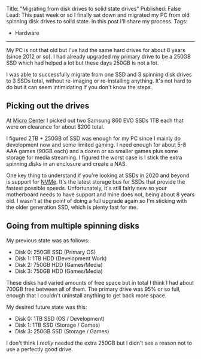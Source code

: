 Title: "Migrating from disk drives to solid state drives"
Published: False
Lead: This past week or so I finally sat down and migrated my PC from old spinning disk drives to solid state. In this post I'll share my process.
Tags:
- Hardware
---

My PC is not that old but I've had the same hard drives for about 8 years (since 2012 or so). I had already upgraded my primary drive to be a 250GB SSD which had helped a lot but these days 250GB is not a lot.

I was able to successfully migrate from one SSD and 3 spinning disk drives to 3 SSDs total, without re-imaging or re-installing anything. It's not hard to do but it can seem intimidating if you don't know the steps.

## Picking out the drives

At [Micro Center](https://microcenter.com) I picked out two Samsung 860 EVO SSDs 1TB each that were on clearance for about $200 total.

I figured 2TB + 250GB of SSD was enough for my PC since I mainly do development now and some limited gaming. I need enough for about 5-8 AAA games (90GB each) and a dozen or so smaller games plus some storage for media streaming. I figured the worst case is I stick the extra spinning disks in an enclosure and create a NAS.

One key thing to understand if you're looking at SSDs in 2020 and beyond is support for [NVMe](https://www.pcworld.com/article/2899351/everything-you-need-to-know-about-nvme.html). It's the latest storage bus for SSDs that provide the fastest possible speeds. Unfortunately, it's still fairly new so your motherboard needs to have support and mine does not, being about 8 years old. I wasn't at the point of doing a full upgrade again so I'm sticking with the older generation SSD, which is plenty fast for me.

## Going from multiple spinning disks

My previous state was as follows:

- Disk 0: 250GB SSD (Primary OS)
- Disk 1: 1TB HDD (Development Work)
- Disk 2: 750GB HDD (Games/Media)
- Disk 3: 750GB HDD (Games/Media)

These disks had varied amounts of free space but in total I think I had about 700GB free between all of them. The primary drive was 95% or so full, enough that I couldn't uninstall anything to get back more space.

My desired future state was this:

- Disk 0: 1TB SSD (OS / Development)
- Disk 1: 1TB SSD (Storage / Games)
- Disk 3: 250GB SSD (Storage / Games)

I don't think I _really_ needed the extra 250GB but I didn't see a reason not to use a perfectly good drive.

## 
